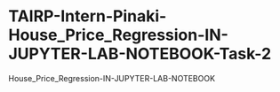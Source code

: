 # TAIRP-Intern-Pinaki-House_Price_Regression-IN-JUPYTER-LAB-NOTEBOOK-Task-2
House_Price_Regression-IN-JUPYTER-LAB-NOTEBOOK
